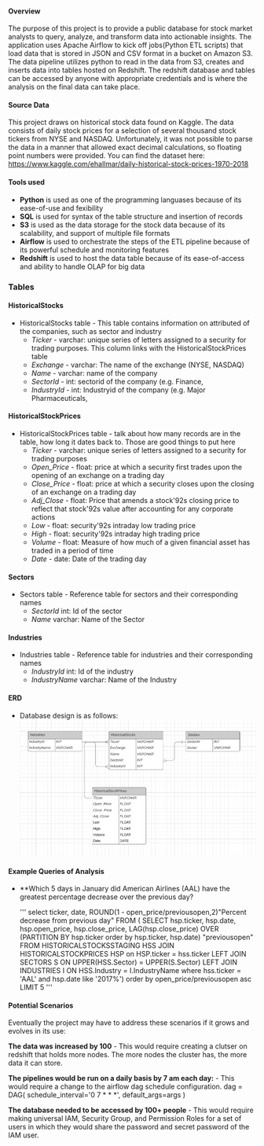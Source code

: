 #### Overview

The purpose of this project is to provide a public database for stock market analysts to query, analyze, and transform data into actionable insights. The application uses Apache Airflow to kick off jobs(Python ETL scripts) that load data that is stored in JSON and CSV format in a bucket on Amazon S3. The data pipeline utilizes python to read in the data from S3, creates and inserts data into tables hosted on Redshift. The redshift database and tables can be accessed by anyone with appropriate credentials and is where the analysis on the final data can take place. 


#### **Source Data**
This project draws on historical stock data found on Kaggle. The data consists of daily stock prices for a selection of several thousand stock tickers from NYSE and NASDAQ. Unfortunately, it was not possible to parse the data in a manner that allowed exact decimal calculations, so floating point numbers were provided. You can find the dataset here: https://www.kaggle.com/ehallmar/daily-historical-stock-prices-1970-2018

#### Tools used 
* **Python** is used as one of the programming languases because of its ease-of-use and fexibility 
* **SQL** is used for syntax of the table structure and insertion of records 
* **S3** is used as the data storage for the stock data because of its scalability, and support of multiple file formats 
* **Airflow** is used to orchestrate the steps of the ETL pipeline because of its powerful schedule and monitoring features
* **Redshift** is used to host the data table because of its ease-of-access and ability to handle OLAP for big data 

### Tables 


#### **HistoricalStocks**

* HistoricalStocks table - This table contains information on attributed of the companies, such as sector and industry 
	- *Ticker* - varchar: unique series of letters assigned to a security for trading purposes. This column links with the HistoricalStockPrices table
	- *Exchange* - varchar: The name of the exchange (NYSE, NASDAQ)
	- *Name* - varchar: name of the company
	- *SectorId* - int: sectorid of the company (e.g. Finance, 
	- *IndustryId* - int: Industryid of the company  (e.g. Major Pharmaceuticals, 



#### **HistoricalStockPrices**

* HistoricalStockPrices table - talk about how many records are in the table, how long it dates back to. Those are good things to put here 
	- *Ticker* - varchar: unique series of letters assigned to a security for trading purposes
	- *Open_Price* - float: price at which a security first trades upon the opening of an exchange on a trading day 
	- *Close_Price* - float: price at which a security closes upon the closing of an exchange on a trading day 
	- *Adj_Close* - float: Price that amends a stock\'92s closing price to reflect that stock\'92s value after accounting for any corporate actions
	- *Low* - float: security\'92s intraday low trading price 
	- *High* - float:  security\'92s intraday high trading price 
	- *Volume* - float: Measure of how much of a given financial asset has traded in a period of time 
	- *Date* - date: Date of the trading day 


#### **Sectors**
* Sectors table - Reference table for sectors and their corresponding names
	- *SectorId* int: Id of the sector 
	- *Name* varchar: Name of the Sector

#### **Industries**
* Industries table - Reference table for industries and their corresponding names 
	- *IndustryId* int: Id of the industry
	- *IndustryName* varchar: Name of the Industry 


#### **ERD**
 * Database design is as follows:
![Database Design](https://github.com/sammcint/Data-Engineer-Nanodegree-Projects-Udacity/blob/master/images/Capstone-ERD.png)

#### **Example Queries of Analysis** ####

 * **Which 5 days in January did American Airlines (AAL) have the greatest percentage decrease over the previous day? 

	'''
	select ticker, date, ROUND(1 - open_price/previousopen,2)"Percent decrease from previous day" FROM  (
	SELECT hsp.ticker, hsp.date, hsp.open_price, hsp.close_price, 
	LAG(hsp.close_price) OVER (PARTITION BY hsp.ticker order by hsp.ticker, hsp.date) "previousopen"
	FROM HISTORICALSTOCKSSTAGING HSS
	JOIN HISTORICALSTOCKPRICES HSP on HSP.ticker = hss.ticker
	LEFT JOIN SECTORS S ON UPPER(HSS.Sector) = UPPER(S.Sector)
	LEFT JOIN INDUSTRIES I ON HSS.Industry = I.IndustryName
	where hss.ticker = 'AAL' and hsp.date like '2017%') order by open_price/previousopen asc  LIMIT 5
	'''
	
#### Potential Scenarios

Eventually the project may have to address these scenarios if it grows and evolves in its use:

**The data was increased by 100** 
	- This would require creating a clutser on redshift that holds more nodes. The more nodes the cluster has, the more data it can store. 

**The pipelines would be run on a daily basis by 7 am each day:**
	- This would require a change to the airflow dag schedule configuration. 
		dag = DAG(
    		schedule_interval='0 7 * * *',
    		default_args=args
		)

**The database needed to be accessed by 100+ people**
	- This would require making universal IAM, Security Group, and Permission Roles for a set of users in which they would share the password and secret password of the IAM user.



